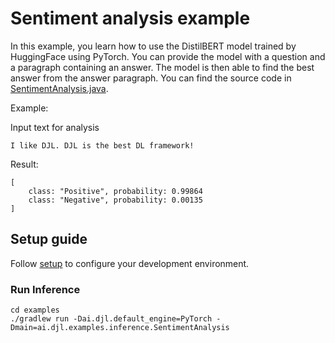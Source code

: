 # Sentiment analysis example

In this example, you learn how to use the DistilBERT model trained by HuggingFace using PyTorch. 
You can provide the model with a question and a paragraph containing an answer. The model is then able to find the best answer from the answer paragraph.
You can find the source code in [SentimentAnalysis.java](https://github.com/deepjavalibrary/djl/blob/master/examples/src/main/java/ai/djl/examples/inference/SentimentAnalysis.java).

Example:

Input text for analysis

```text
I like DJL. DJL is the best DL framework!
```

Result:

```text
[
	class: "Positive", probability: 0.99864
	class: "Negative", probability: 0.00135
]
```

## Setup guide

Follow [setup](../../docs/development/setup.md) to configure your development environment.

### Run Inference

```
cd examples
./gradlew run -Dai.djl.default_engine=PyTorch -Dmain=ai.djl.examples.inference.SentimentAnalysis
```
